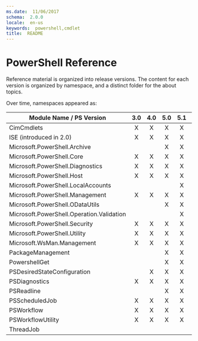 ```yaml
---
ms.date:  11/06/2017
schema:  2.0.0
locale:  en-us
keywords:  powershell,cmdlet
title:  README
---
```

# PowerShell Reference

Reference material is organized into release versions. The content for each
version is organized by namespace, and a distinct folder for the about topics.

Over time, namespaces appeared as:

|         Module Name / PS Version          |  3.0  |  4.0  |  5.0  |  5.1  |   6   |   7   |
| ----------------------------------------- | :---: | :---: | :---: | :---: | :---: | :---: |
| CimCmdlets                                |   X   |   X   |   X   |   X   |   X   |   X   |
| ISE (introduced in 2.0)                   |   X   |   X   |   X   |   X   |       |       |
| Microsoft.PowerShell.Archive              |       |       |   X   |   X   |   X   |   X   |
| Microsoft.PowerShell.Core                 |   X   |   X   |   X   |   X   |   X   |   X   |
| Microsoft.PowerShell.Diagnostics          |   X   |   X   |   X   |   X   |   X   |   X   |
| Microsoft.PowerShell.Host                 |   X   |   X   |   X   |   X   |   X   |   X   |
| Microsoft.PowerShell.LocalAccounts        |       |       |       |   X   |       |       |
| Microsoft.PowerShell.Management           |   X   |   X   |   X   |   X   |   X   |   X   |
| Microsoft.PowerShell.ODataUtils           |       |       |   X   |   X   |       |       |
| Microsoft.PowerShell.Operation.Validation |       |       |       |   X   |       |       |
| Microsoft.PowerShell.Security             |   X   |   X   |   X   |   X   |   X   |   X   |
| Microsoft.PowerShell.Utility              |   X   |   X   |   X   |   X   |   X   |   X   |
| Microsoft.WsMan.Management                |   X   |   X   |   X   |   X   |   X   |   X   |
| PackageManagement                         |       |       |   X   |   X   |   X   |   X   |
| PowershellGet                             |       |       |   X   |   X   |   X   |   X   |
| PSDesiredStateConfiguration               |       |   X   |   X   |   X   |   X   |   X   |
| PSDiagnostics                             |   X   |   X   |   X   |   X   |   X   |   X   |
| PSReadline                                |       |       |   X   |   X   |   X   |   X   |
| PSScheduledJob                            |   X   |   X   |   X   |   X   |       |       |
| PSWorkflow                                |   X   |   X   |   X   |   X   |       |       |
| PSWorkflowUtility                         |   X   |   X   |   X   |   X   |       |       |
| ThreadJob                                 |       |       |       |       |   X   |   X   |
